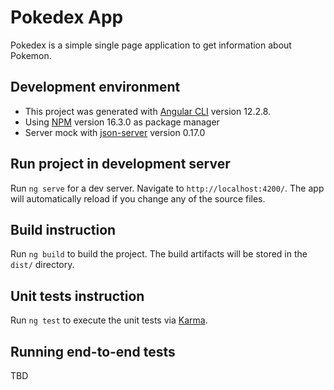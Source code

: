 # Pokedex App

Pokedex is a simple single page application to get information about Pokemon.

## Development environment

- This project was generated with [Angular CLI](https://github.com/angular/angular-cli) version 12.2.8.
- Using [NPM](https://docs.npmjs.com/) version 16.3.0 as package manager
- Server mock with [json-server](https://www.npmjs.com/package/json-server) version 0.17.0

## Run project in development server

Run `ng serve` for a dev server. Navigate to `http://localhost:4200/`. The app will automatically reload if you change any of the source files.

## Build instruction

Run `ng build` to build the project. The build artifacts will be stored in the `dist/` directory.

## Unit tests instruction

Run `ng test` to execute the unit tests via [Karma](https://karma-runner.github.io).

## Running end-to-end tests

TBD
